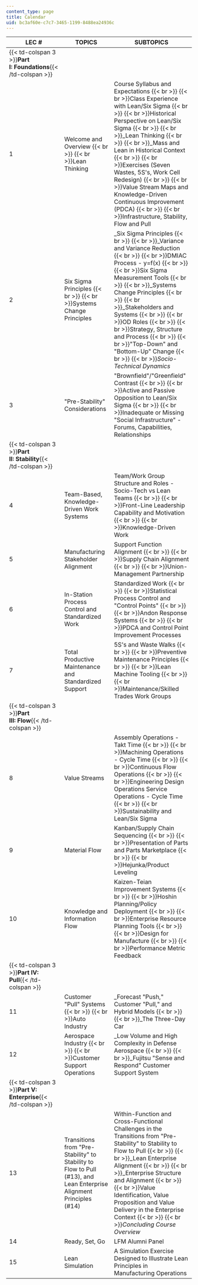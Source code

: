 ```yaml
---
content_type: page
title: Calendar
uid: bc3af60e-c7c7-3465-1199-8488ea24936c
---
```


| LEC # | TOPICS | SUBTOPICS |
| --- | --- | --- |
| {{< td-colspan 3 >}}**Part I: Foundations**{{< /td-colspan >}} |||
| 1 | Welcome and Overview  {{< br >}}  {{< br >}}Lean Thinking | Course Syllabus and Expectations  {{< br >}}  {{< br >}}Class Experience with Lean/Six Sigma  {{< br >}}  {{< br >}}Historical Perspective on Lean/Six Sigma  {{< br >}}  {{< br >}}_Lean Thinking  {{< br >}}  {{< br >}}_Mass and Lean in Historical Context  {{< br >}}  {{< br >}}Exercises (Seven Wastes, 5S's, Work Cell Redesign)  {{< br >}}  {{< br >}}Value Stream Maps and Knowledge-Driven Continuous Improvement (PDCA)  {{< br >}}  {{< br >}}Infrastructure, Stability, Flow and Pull |
| 2 | Six Sigma Principles  {{< br >}}  {{< br >}}Systems Change Principles | _Six Sigma Principles  {{< br >}}  {{< br >}}_Variance and Variance Reduction  {{< br >}}  {{< br >}}DMIAC Process - y=f(x)  {{< br >}}  {{< br >}}Six Sigma Measurement Tools  {{< br >}}  {{< br >}}_Systems Change Principles  {{< br >}}  {{< br >}}_Stakeholders and Systems  {{< br >}}  {{< br >}}OD Roles  {{< br >}}  {{< br >}}Strategy, Structure and Process  {{< br >}}  {{< br >}}"Top-Down" and "Bottom-Up" Change  {{< br >}}  {{< br >}}_Socio-Technical Dynamics_ |
| 3 | "Pre-Stability" Considerations | "Brownfield"/"Greenfield" Contrast  {{< br >}}  {{< br >}}Active and Passive Opposition to Lean/Six Sigma  {{< br >}}  {{< br >}}Inadequate or Missing "Social Infrastructure" - Forums, Capabilities, Relationships |
| {{< td-colspan 3 >}}**Part II: Stability**{{< /td-colspan >}} |||
| 4 | Team-Based, Knowledge-Driven Work Systems | Team/Work Group Structure and Roles - Socio-Tech vs Lean Teams  {{< br >}}  {{< br >}}Front-Line Leadership Capability and Motivation  {{< br >}}  {{< br >}}Knowledge-Driven Work |
| 5 | Manufacturing Stakeholder Alignment | Support Function Alignment  {{< br >}}  {{< br >}}Supply Chain Alignment  {{< br >}}  {{< br >}}Union-Management Partnership |
| 6 | In-Station Process Control and Standardized Work | Standardized Work  {{< br >}}  {{< br >}}Statistical Process Control and "Control Points"  {{< br >}}  {{< br >}}Andon Response Systems  {{< br >}}  {{< br >}}PDCA and Control Point Improvement Processes |
| 7 | Total Productive Maintenance and Standardized Support | 5S's and Waste Walks  {{< br >}}  {{< br >}}Preventive Maintenance Principles  {{< br >}}  {{< br >}}Lean Machine Tooling  {{< br >}}  {{< br >}}Maintenance/Skilled Trades Work Groups |
| {{< td-colspan 3 >}}**Part III: Flow**{{< /td-colspan >}} |||
| 8 | Value Streams | Assembly Operations - Takt Time  {{< br >}}  {{< br >}}Machining Operations - Cycle Time  {{< br >}}  {{< br >}}Continuous Flow Operations  {{< br >}}  {{< br >}}Engineering Design Operations Service Operations - Cycle Time  {{< br >}}  {{< br >}}Sustainability and Lean/Six Sigma |
| 9 | Material Flow | Kanban/Supply Chain Sequencing  {{< br >}}  {{< br >}}Presentation of Parts and Parts Marketplace  {{< br >}}  {{< br >}}Hejunka/Product Leveling |
| 10 | Knowledge and Information Flow | Kaizen-Teian Improvement Systems  {{< br >}}  {{< br >}}Hoshin Planning/Policy Deployment  {{< br >}}  {{< br >}}Enterprise Resource Planning Tools  {{< br >}}  {{< br >}}Design for Manufacture  {{< br >}}  {{< br >}}Performance Metric Feedback |
| {{< td-colspan 3 >}}**Part IV: Pull**{{< /td-colspan >}} |||
| 11 | Customer "Pull" Systems  {{< br >}}  {{< br >}}Auto Industry | _Forecast "Push," Customer "Pull," and Hybrid Models  {{< br >}}  {{< br >}}_The Three-Day Car |
| 12 | Aerospace Industry  {{< br >}}  {{< br >}}Customer Support Operations | _Low Volume and High Complexity in Defense Aerospace  {{< br >}}  {{< br >}}_Fujitsu "Sense and Respond" Customer Support System |
| {{< td-colspan 3 >}}**Part V: Enterprise**{{< /td-colspan >}} |||
| 13 | Transitions from "Pre-Stability" to Stability to Flow to Pull (#13), and Lean Enterprise Alignment Principles (#14) | Within-Function and Cross-Functional Challenges in the Transitions from "Pre-Stability" to Stability to Flow to Pull  {{< br >}}  {{< br >}}_Lean Enterprise Alignment  {{< br >}}  {{< br >}}_Enterprise Structure and Alignment  {{< br >}}  {{< br >}}Value Identification, Value Proposition and Value Delivery in the Enterprise Context  {{< br >}}  {{< br >}}_Concluding Course Overview_ |
| 14 | Ready, Set, Go | LFM Alumni Panel |
| 15 | Lean Simulation | A Simulation Exercise Designed to Illustrate Lean Principles in Manufacturing Operations